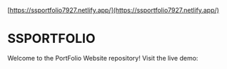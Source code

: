 [https://ssportfolio7927.netlify.app/](https://ssportfolio7927.netlify.app/)

# SSPORTFOLIO

Welcome to the PortFolio Website repository! Visit the live demo:

